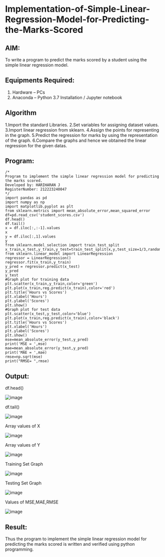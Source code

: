 # Implementation-of-Simple-Linear-Regression-Model-for-Predicting-the-Marks-Scored

## AIM:
To write a program to predict the marks scored by a student using the simple linear regression model.

## Equipments Required:
1. Hardware – PCs
2. Anaconda – Python 3.7 Installation / Jupyter notebook

## Algorithm
1.Import the standard Libraries.
2.Set variables for assigning dataset values.
3.Import linear regression from sklearn.
4.Assign the points for representing in the graph.
5.Predict the regression for marks by using the representation of the graph.
6.Compare the graphs and hence we obtained the linear regression for the given datas.

## Program:
```
/*
Program to implement the simple linear regression model for predicting the marks scored.
Developed by: HARIHARAN J
RegisterNumber: 212223240047
*/
import pandas as pd
import numpy as np
import matplotlib.pyplot as plt
from sklearn.metrics import mean_absolute_error,mean_squared_error
df=pd.read_csv('student_scores.csv')
df.head()
df.tail()
x = df.iloc[:,:-1].values
x
y = df.iloc[:,1].values
y
from sklearn.model_selection import train_test_split
x_train,x_test,y_train,y_test=train_test_split(x,y,test_size=1/3,random_state=0)
from sklearn.linear_model import LinearRegression
regressor = LinearRegression()
regressor.fit(x_train,y_train)
y_pred = regressor.predict(x_test)
y_pred
y_test
#Graph plot for training data
plt.scatter(x_train,y_train,color='green')
plt.plot(x_train,reg.predict(x_train),color='red')
plt.title('Hours vs Scores')
plt.xlabel('Hours')
plt.ylabel('Scores')
plt.show()
#Graph plot for test data
plt.scatter(x_test,y_test,color='blue')
plt.plot(x_train,reg.predict(x_train),color='black')
plt.title('Hours vs Scores')
plt.xlabel('Hours')
plt.ylabel('Scores')
plt.show()
mse=mean_absolute_error(y_test,y_pred)
print('MSE = ',mse)
mae=mean_absolute_error(y_test,y_pred)
print('MAE = ',mae)
rmse=np.sqrt(mse)
print("RMSE= ",rmse)

```

## Output:

df.head()

![image](https://github.com/user-attachments/assets/11146019-6df3-40b4-93e3-c07b238f99d7)

df.tail()

![image](https://github.com/user-attachments/assets/4eb24b4f-1f8e-4be3-a2fc-12c7d35f4dcb)

Array values of X

![image](https://github.com/user-attachments/assets/709931e1-62fa-421a-8d70-931567ee383a)

Array values of Y

![image](https://github.com/user-attachments/assets/1e3326bb-85d4-4b86-a246-256e5a78be44)

Training Set Graph

![image](https://github.com/user-attachments/assets/d718e616-e56b-4280-b64b-dc0044befee8)

Testing Set Graph

![image](https://github.com/user-attachments/assets/b8981b82-f676-4895-97d6-e59461fbccde)

Values of MSE,MAE,RMSE

![image](https://github.com/user-attachments/assets/c0581472-ed43-483c-83e5-3fcaa2f9d44e)

## Result:
Thus the program to implement the simple linear regression model for predicting the marks scored is written and verified using python programming.
